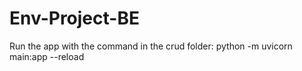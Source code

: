 # Env-Project-BE

Run the app with the command in the crud folder:
 python -m uvicorn main:app --reload